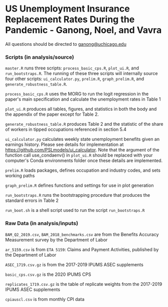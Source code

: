 # US Unemployment Insurance Replacement Rates During the Pandemic - Ganong, Noel, and Vavra

All questions should be directed to ganong@uchicago.edu

### Scripts (in analysis/source)

`master.R` runs three scripts: `process_basic_cps.R`, `plot_ui.R`, and `run_bootstraps.R`. The running of these three scripts will internally source four
other scripts: `ui_calculator.py`, `prelim.R`, `graph_prelim.R`, and `generate_robustness_table.R`.

`process_basic_cps.R` uses the MORG to run the logit regression in the paper's main specification and calculate the unemployment rates in Table 1

`plot_ui.R` produces all tables, figures, and statistics in both the body and the appendix of the paper except for Table 2.

`generate_robustness_table.R` produces Table 2 and the statistic of the share of workers in tipped occupations 
referenced in section 5.4

`ui_calculator.py` calculates weekly state unemployment benefits given an earnings history. Please see details
for implementation at https://github.com/PSLmodels/ui_calculator. Note that the argument of the function 
call use_condaenv() in `plot_ui.R` should be replaced with your computer's Conda environments folder once these
details are implemented. 

`prelim.R` loads packages, defines occupation and industry codes, and sets working paths

`graph_prelim.R` defines functions and settings for use in plot generation

`run_bootstraps.R` runs the bootstrapping procedure that produces the standard errors in Table 2

`run_boot.sh` is a shell script used to run the script `run_bootstraps.R`
### Raw Data (in analysis/inputs)

`BAM_Q2_2019.csv`, `BAM_2018_benchmarks.csv` are from the Benefits Accuracy Measurement survey by the Department of Labor

`ar_5159.csv` is from `ETA 5159`: Claims and Payment Activities, published by the Department of Labor

`ASEC_1719.csv.gz` is from the 2017-2019 IPUMS ASEC supplements

`basic_cps.csv.gz` is the 2020 IPUMS CPS

`replicates_1719.csv.gz` is the table of replicate weights from the 2017-2019 IPUMS ASEC supplements

`cpiauscl.csv` is from monthly CPI data
